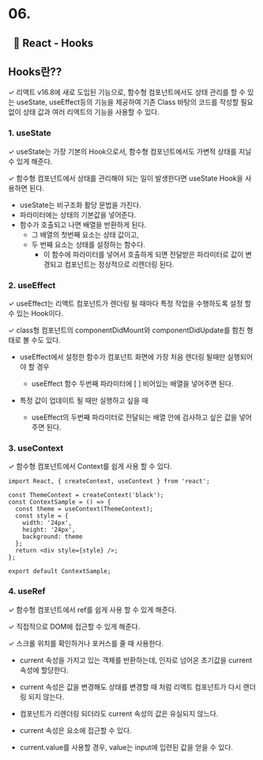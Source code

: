 # 06.

## &nbsp; 🌈 React - Hooks

## Hooks란??

✓ 리액트 v16.8에 새로 도입된 기능으로, 함수형 컴포넌트에서도 상태 관리를 할 수 있는 useState, useEffect등의 기능을 제공하여 기존 Class 바탕의 코드를 작성할 필요 없이 상태 값과 여러 리액트의 기능을 사용할 수 있다.

### 1. useState

✓ useState는 가장 기본의 Hook으로서, 함수형 컴포넌트에서도 가변적 상태를 지닐 수 있게 해준다.
<br>

✓ 함수형 컴포넌트에서 상태를 관리해야 되는 일이 발생한다면 useState Hook을 사용하면 된다.

- useState는 비구조화 활당 문법을 가진다.
- 파라미터에는 상태의 기본값을 넣어준다.
- 함수가 호출되고 나면 배열을 반환하게 된다.
  - 그 배열의 첫번째 요소는 상태 값이고,
  - 두 번째 요소는 상태를 설정하는 함수다.
    - 이 함수에 파라미터를 넣어서 호출하게 되면 전달받은 파라미터로 값이 변경되고 컴포넌트는 정상적으로 리렌더링 된다.

### 2. useEffect

✓ useEffect는 리액트 컴포넌트가 렌더링 될 때마다 특정 작업을 수행하도록 설정 할 수 있는 Hook이다.
<br>

✓ class형 컴포넌트의 componentDidMount와 componentDidUpdate를 함친 형태로 볼 수도 있다.

- useEffect에서 설정한 함수가 컴포넌트 화면에 가장 처음 렌더링 될때만 실행되어야 할 경우

  - useEffect 함수 두번째 파라미터에 [ ] 비어있는 배열을 넣어주면 된다.

- 특정 값이 업데이트 될 때만 실행하고 싶을 때
  - useEffect의 두번째 파라미터로 전달되는 배열 안에 검사하고 싶은 값을 넣어주면 된다.

### 3. useContext

✓ 함수형 컴포넌트에서 Context를 쉽게 사용 할 수 있다.

```
import React, { createContext, useContext } from 'react';

const ThemeContext = createContext('black');
const ContextSample = () => {
  const theme = useContext(ThemeContext);
  const style = {
    width: '24px',
    height: '24px',
    background: theme
  };
  return <div style={style} />;
};

export default ContextSample;
```

### 4. useRef

✓ 함수형 컴포넌트에서 ref를 쉽게 사용 할 수 있게 해준다.

✓ 직접적으로 DOM에 접근할 수 있게 해준다.

✓ 스크롤 위치를 확인하거나 포커스를 줄 때 사용한다.

- current 속성을 가지고 있는 객체를 반환하는데, 인자로 넘어온 초기값을 current속성에 할당한다.
- current 속성은 값을 변경해도 상태를 변경할 때 처럼 리액트 컴포넌트가 다시 랜더링 되지 않는다.
- 컴포넌트가 리렌더링 되더라도 current 속성의 값은 유실되지 않느다.

- current 속성은 요소에 접근할 수 있다.
- current.value를 사용할 경우, value는 input에 입련된 값을 얻을 수 있다.

